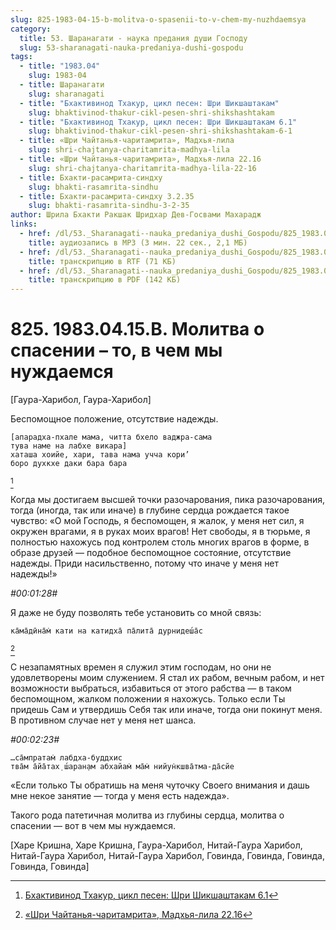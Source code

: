 ```yaml
---
slug: 825-1983-04-15-b-molitva-o-spasenii-to-v-chem-my-nuzhdaemsya
category:
  title: 53. Шаранагати - наука предания души Господу
  slug: 53-sharanagati-nauka-predaniya-dushi-gospodu
tags:
  - title: "1983.04"
    slug: 1983-04
  - title: Шаранагати
    slug: sharanagati
  - title: "Бхактивинод Тхакур, цикл песен: Шри Шикшаштакам"
    slug: bhaktivinod-thakur-cikl-pesen-shri-shikshashtakam
  - title: "Бхактивинод Тхакур, цикл песен: Шри Шикшаштакам 6.1"
    slug: bhaktivinod-thakur-cikl-pesen-shri-shikshashtakam-6-1
  - title: «Шри Чайтанья-чаритамрита», Мадхья-лила
    slug: shri-chajtanya-charitamrita-madhya-lila
  - title: «Шри Чайтанья-чаритамрита», Мадхья-лила 22.16
    slug: shri-chajtanya-charitamrita-madhya-lila-22-16
  - title: Бхакти-расамрита-синдху
    slug: bhakti-rasamrita-sindhu
  - title: Бхакти-расамрита-синдху 3.2.35
    slug: bhakti-rasamrita-sindhu-3-2-35
author: Шрила Бхакти Ракшак Шридхар Дев-Госвами Махарадж
links:
  - href: /dl/53._Sharanagati--nauka_predaniya_dushi_Gospodu/825_1983.04.15.B_SridharMj_Molitva_o_spasenii_to_v_chem_my_nuzhdaemsja.mp3
    title: аудиозапись в MP3 (3 мин. 22 сек., 2,1 МБ)
  - href: /dl/53._Sharanagati--nauka_predaniya_dushi_Gospodu/825_1983.04.15.B_SridharMj_Molitva_o_spasenii_to_v_chem_my_nuzhdaemsja.rtf
    title: транскрипцию в RTF (71 КБ)
  - href: /dl/53._Sharanagati--nauka_predaniya_dushi_Gospodu/825_1983.04.15.B_SridharMj_Molitva_o_spasenii_to_v_chem_my_nuzhdaemsja.pdf
    title: транскрипцию в PDF (142 КБ)
---
```


# 825. 1983.04.15.B. Молитва о спасении – то, в чем мы нуждаемся

[Гаура-Харибол, Гаура-Харибол]

Беспомощное положение, отсутствие надежды.

    [апарадха-пхале мама, читта бхело ваджра-сама
    тува наме на лабхе викара]
    хаташа хоийе, хари, тава нама учча кори’
    боро духкхе даки бара бара
[^_ftn1]

Когда мы достигаем высшей точки разочарования, пика разочарования, тогда (иногда, так или иначе) в глубине сердца рождается такое чувство: «О мой Господь, я беспомощен, я жалок, у меня нет сил, я окружен врагами, я в руках моих врагов! Нет свободы, я в тюрьме, я полностью нахожусь под контролем столь многих врагов в форме, в образе друзей — подобное беспомощное состояние, отсутствие надежды. Приди насильственно, потому что иначе у меня нет надежды!»

*#00:01:28#*

Я даже не буду позволять тебе установить со мной связь:

    ка̄ма̄дӣна̄м̇ кати на катидха̄ па̄лита̄ дурнидеш́а̄с
[^_ftn2]

С незапамятных времен я служил этим господам, но они не удовлетворены моим служением. Я стал их рабом, вечным рабом, и нет возможности выбраться, избавиться от этого рабства — в таком беспомощном, жалком положении я нахожусь. Только если Ты придешь Сам и утвердишь Себя так или иначе, тогда они покинут меня. В противном случае нет у меня нет шанса.

*#00:02:23#*

    …са̄мпратам̇ лабдха-буддхис
    тва̄м а̄йа̄тах̣ ш́аран̣ам абхайам̇ ма̄м̇ нийун̇кшва̄тма-да̄сйе

«Если только Ты обратишь на меня чуточку Своего внимания и дашь мне некое занятие — тогда у меня есть надежда».

Такого рода патетичная молитва из глубины сердца, молитва о спасении — вот в чем мы нуждаемся.

[Харе Кришна, Харе Кришна, Гаура-Харибол, Нитай-Гаура Харибол, Нитай-Гаура Харибол, Нитай-Гаура Харибол, Говинда, Говинда, Говинда, Говинда, Говинда]



[^_ftn1]: [Бхактивинод Тхакур, цикл песен: Шри Шикшаштакам 6.1](../notes/bhaktivinod-thakur-cikl-pesen-shri-shikshashtakam/bhaktivinod-thakur-cikl-pesen-shri-shikshashtakam-6-1.md)

[^_ftn2]: [«Шри Чайтанья-чаритамрита», Мадхья-лила 22.16](../notes/shri-chajtanya-charitamrita-madhya-lila/shri-chajtanya-charitamrita-madhya-lila-22-16.md)
